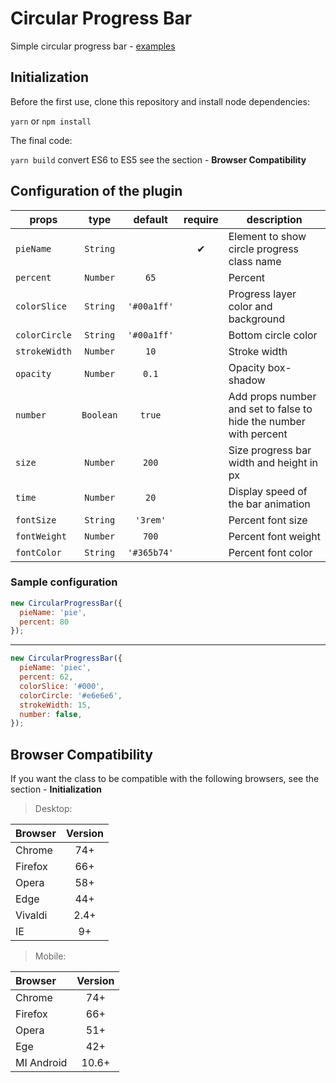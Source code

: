 # Circular Progress Bar
Simple circular progress bar - [examples](https://tomik23.github.io/circular-progress-bar/)

## Initialization
Before the first use, clone this repository and install node dependencies:

```yarn``` or ```npm install```

The final code:

```yarn build``` convert ES6 to ES5 see the section - **Browser Compatibility**

## Configuration of the plugin

props | type | default | require | description
---- | :-------: | :-------: | :--------: | -----------
`pieName` | `String` |  | ✔ | Element to show circle progress class name 
`percent` | `Number` | `65` |  | Percent
`colorSlice` | `String` | `'#00a1ff'` | | Progress layer color and background
`colorCircle` | `String` | `'#00a1ff'` | | Bottom circle color
`strokeWidth` | `Number` | `10` |  | Stroke width
`opacity` | `Number` | `0.1` |  | Opacity box-shadow
`number` | `Boolean` | `true` |  | Add props number and set to false to hide the number with percent
`size` | `Number` | `200` |  | Size progress bar width and height in px
`time` | `Number` | `20` |  | Display speed of the bar animation
`fontSize` | `String` | `'3rem'` |  | Percent font size
`fontWeight` | `Number` | `700` |  | Percent font weight
`fontColor` | `String` | `'#365b74'` |  | Percent font color

### Sample configuration
```javascript
new CircularProgressBar({
  pieName: 'pie',
  percent: 80
});
```
----------------------
```javascript
new CircularProgressBar({
  pieName: 'piec',
  percent: 62,
  colorSlice: '#000',
  colorCircle: '#e6e6e6',
  strokeWidth: 15,
  number: false,
});
```

## Browser Compatibility

If you want the class to be compatible with the following browsers, see the section - **Initialization**

>Desktop:

| Browser | Version |
| :---- | :-------: |
| Chrome | 74+ |
| Firefox | 66+ |
| Opera | 58+ |
| Edge | 44+ |
| Vivaldi | 2.4+ |
| IE | 9+ |

>Mobile:

| Browser | Version |
| :---- | :-------: |
| Chrome | 74+ |
| Firefox | 66+ |
| Opera | 51+ |
| Ege | 42+ |
| MI Android | 10.6+ |